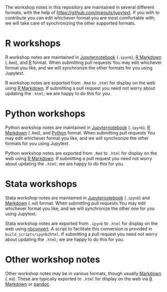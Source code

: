 The workshop notes in this repository are maintained in several
different formats, with the help of
<https://github.com/mwouts/jupytext>. If you with to contribute you
can edit whichever format you are most comfortable with; we will take
care of synchronizing the other supported formats.

# R workshops

R workshop notes are maintained in 
[Jupyternotebook](https://jupyter.org/) (`.ipynb`), 
[R Markdown](https://rmarkdown.rstudio.com/) (`.Rmd`), and
[R](https://r-project.org) format. When submitting pull requests You
may edit whichever format you like, and we will synchronize the other
formats for you using Jupytext.

R workshop notes are exported from `.Rmd` to `.html` for display on
the web using [R Markdown](https://rmarkdown.rstudio.com/). If
submitting a pull request you need not worry about updating the
`.html`; we are happy to do this for you.

# Python workshops

Python workshop notes are maintained in 
[Jupyternotebook](https://jupyter.org/) (`.ipynb`), 
[R Markdown](https://rmarkdown.rstudio.com/) (`.Rmd`), and
[Python](https://www.python.org) format. When submitting pull requests
You may edit whichever format you like, and we will synchronize the
other formats for you using Jupytext.

Python workshop notes are exported from `.Rmd` to `.html` for display on
the web using [R Markdown](https://rmarkdown.rstudio.com/). If
submitting a pull request you need not worry about updating the
`.html`; we are happy to do this for you.

# Stata workshops

Stata workshop notes are maintained in 
[Jupyternotebook](https://jupyter.org/) (`.ipynb`) and
[Markdown](https://pandoc.org/MANUAL.html#pandocs-markdown) (`.md`)
format. When submitting pull requests You may edit whichever format
you like, and we will synchronize the other one for you using
Jupytext.

Stata workshop notes are exported from `.ipynb` to `.html` for display on
the web using
[nbconvert](https://nbconvert.readthedocs.io/en/latest/). A script to
facilitate this conversion is provided in `build_scripts/ipynb2html`.
If submitting a pull request you need not worry about updating the
`.html`; we are happy to do this for you.

# Other workshop notes

Other workshop notes may be in various formats, though usually
[Markdown](https://pandoc.org/MANUAL.html#pandocs-markdown) (`.md`).
These are typically exported to `.html` for display on the web via [R
Markdown](https://rmarkdown.rstudio.com/) or [pandoc](https://pandoc.org).
